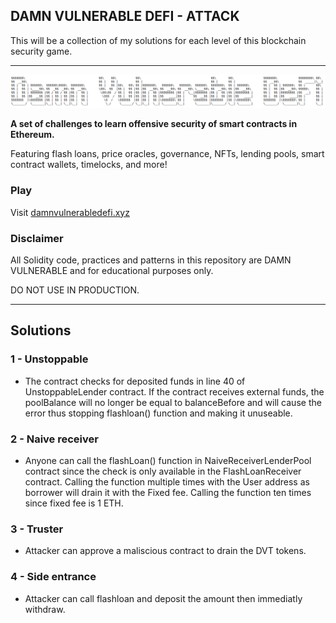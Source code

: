 ## DAMN VULNERABLE DEFI - ATTACK

This will be a collection of my solutions for each level of this blockchain security game.

---

![](cover.png)

**A set of challenges to learn offensive security of smart contracts in Ethereum.**

Featuring flash loans, price oracles, governance, NFTs, lending pools, smart contract wallets, timelocks, and more!

### Play

Visit [damnvulnerabledefi.xyz](https://damnvulnerabledefi.xyz)

### Disclaimer

All Solidity code, practices and patterns in this repository are DAMN VULNERABLE and for educational purposes only.

DO NOT USE IN PRODUCTION.

---

## Solutions

### 1 - Unstoppable

- The contract checks for deposited funds in line 40 of UnstoppableLender contract. If the contract receives external funds, the poolBalance will no longer be equal to balanceBefore and will cause the error thus stopping flashloan() function and making it unuseable.

### 2 - Naive receiver

- Anyone can call the flashLoan() function in NaiveReceiverLenderPool contract since the check is only available in the FlashLoanReceiver contract. Calling the function multiple times with the User address as borrower will drain it with the Fixed fee. Calling the function ten times since fixed fee is 1 ETH.

### 3 - Truster

- Attacker can approve a maliscious contract to drain the DVT tokens.

### 4 - Side entrance

- Attacker can call flashloan and deposit the amount then immediatly withdraw.
